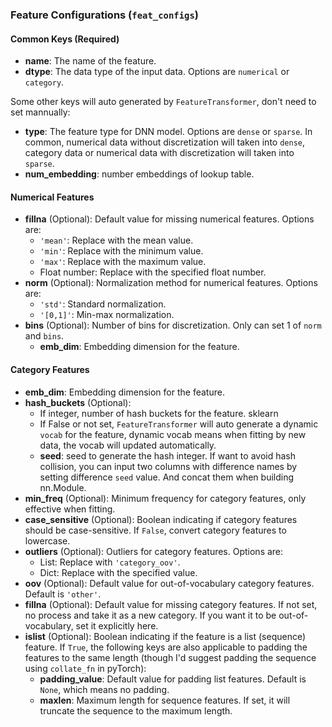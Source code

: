 
### Feature Configurations (`feat_configs`)

#### Common Keys (Required)

- **name**: The name of the feature.
- **dtype**: The data type of the input data. Options are `numerical` or `category`.

Some other keys will auto generated by `FeatureTransformer`, don't need to set mannually:
- **type**:  The feature type for DNN model. Options are `dense` or `sparse`. In common, numerical data without discretization will taken into `dense`, category data or numerical data with discretization will taken into `sparse`.
- **num_embedding**: number embeddings of lookup table.

#### Numerical Features

- **fillna** (Optional): Default value for missing numerical features. Options are:
  - `'mean'`: Replace with the mean value.
  - `'min'`: Replace with the minimum value.
  - `'max'`: Replace with the maximum value.
  - Float number: Replace with the specified float number.
- **norm** (Optional): Normalization method for numerical features. Options are:
  - `'std'`: Standard normalization.
  - `'[0,1]'`: Min-max normalization.
- **bins** (Optional): Number of bins for discretization. Only can set 1 of `norm` and `bins`.
    - **emb_dim**: Embedding dimension for the feature.

#### Category Features

- **emb_dim**: Embedding dimension for the feature.
- **hash_buckets** (Optional): 
    - If integer, number of hash buckets for the feature. sklearn
    - If False or not set, `FeatureTransformer` will auto generate a dynamic `vocab` for the feature, dynamic vocab means when fitting by new data, the vocab will updated automatically.
    - **seed**: seed to generate the hash integer. If want to avoid hash collision, you can input two columns with difference names by setting difference `seed` value. And concat them when building nn.Module.
- **min_freq** (Optional): Minimum frequency for category features, only effective when fitting.
- **case_sensitive** (Optional): Boolean indicating if category features should be case-sensitive. If `False`, convert category features to lowercase.
- **outliers** (Optional): Outliers for category features. Options are:
  - List: Replace with `'category_oov'`.
  - Dict: Replace with the specified value.
- **oov** (Optional): Default value for out-of-vocabulary category features. Default is `'other'`.
- **fillna** (Optional): Default value for missing category features. If not set, no process and take it as a new category. If you want it to be out-of-vocabulary, set it explicitly here.
- **islist** (Optional): Boolean indicating if the feature is a list (sequence) feature. If `True`, the following keys are also applicable to padding the features to the same length (though I'd suggest padding the sequence using `collate_fn` in pyTorch):
  - **padding_value**: Default value for padding list features. Default is `None`, which means no padding.
  - **maxlen**: Maximum length for sequence features. If set, it will truncate the sequence to the maximum length.